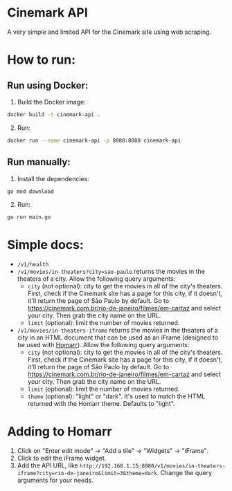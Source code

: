# Cinemark API

A very simple and limited API for the Cinemark site using web scraping.

# How to run:

## Run using Docker:

1. Build the Docker image:

```sh
docker build -t cinemark-api .
```

2. Run:

```sh
docker run --name cinemark-api -p 8080:8080 cinemark-api
```

## Run manually:

1. Install the dependencies:

```sh
go mod download
```

2. Run:

```sh
go run main.go
```

# Simple docs:

- `/v1/health`
- `/v1/movies/in-theaters?city=sao-paulo` returns the movies in the theaters of a city. Allow the following query arguments:
  - `city` (not optional): city to get the movies in all of the city's theaters. First, check if the Cinemark site has a page for this city, if it doesn't, it'll return the page of São Paulo by default. Go to https://cinemark.com.br/rio-de-janeiro/filmes/em-cartaz and select your city. Then grab the city name on the URL.
  - `limit` (optional): limit the number of movies returned.
- `/v1/movies/in-theaters-iframe` returns the movies in the theaters of a city in an HTML document that can be used as an iFrame (designed to be used with [Homarr](https://github.com/ajnart/homarr)). Allow the following query arguments:
  - `city` (not optional): city to get the movies in all of the city's theaters. First, check if the Cinemark site has a page for this city, if it doesn't, it'll return the page of São Paulo by default. Go to https://cinemark.com.br/rio-de-janeiro/filmes/em-cartaz and select your city. Then grab the city name on the URL.
  - `limit` (optional): limit the number of movies returned.
  - `theme` (optional): "light" or "dark". It's used to match the HTML returned with the Homarr theme. Defaults to "light".
 
# Adding to Homarr
1. Click on "Enter edit mode" -> "Add a tile" -> "Widgets" -> "iFrame".
2. Click to edit the iFrame widget.
3. Add the API URL, like `http://192.168.1.15:8080/v1/movies/in-theaters-iframe?city=rio-de-janeiro&limit=3&theme=dark`. Change the query arguments for your needs.
